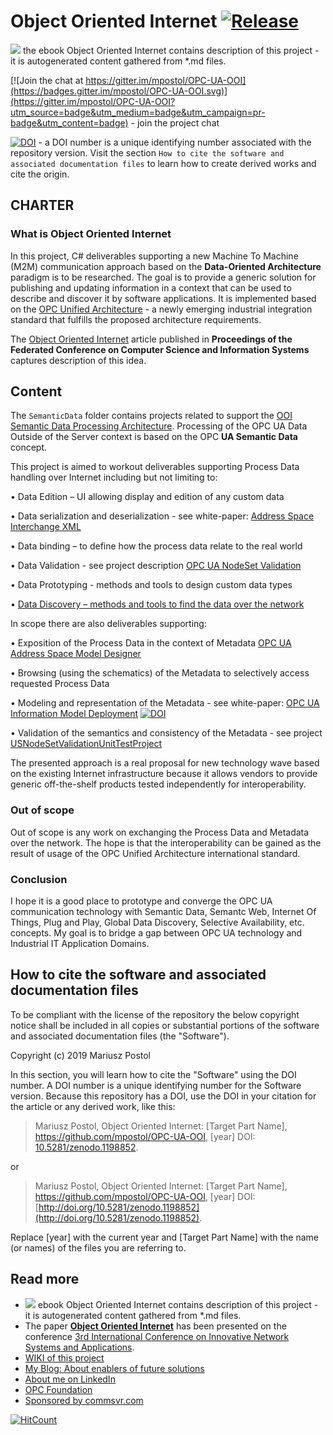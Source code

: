 # Object Oriented Internet [![Release](https://img.shields.io/github/release/mpostol/OPC-UA-OOI.svg?style=popout)](https://github.com/mpostol/OPC-UA-OOI/releases/tag/4.0.1)

[![](https://img.shields.io/badge/OOI-read_on_Gitbook-brightgreen.svg)](https://commsvr.gitbook.io/ooi) the ebook Object Oriented Internet contains description of this project - it is autogenerated content gathered from *.md files.

[![Join the chat at https://gitter.im/mpostol/OPC-UA-OOI](https://badges.gitter.im/mpostol/OPC-UA-OOI.svg)](https://gitter.im/mpostol/OPC-UA-OOI?utm_source=badge&utm_medium=badge&utm_campaign=pr-badge&utm_content=badge) - join the project chat

[![DOI](https://zenodo.org/badge/33917970.svg)](https://zenodo.org/badge/latestdoi/33917970) - a DOI number is a unique identifying number associated with the repository version. Visit the section `How to cite the software and associated documentation files` to learn how to create derived works and cite the origin.


## CHARTER

### What is Object Oriented Internet

In this project, C\# deliverables supporting a new Machine To Machine \(M2M\) communication approach based on the **Data-Oriented Architecture** paradigm is to be researched. The goal is to provide a generic solution for publishing and updating information in a context that can be used to describe and discover it by software applications. It is implemented based on the [OPC Unified Architecture](http://goo.gl/y4EHUn) - a newly emerging industrial integration standard that fulfills the proposed architecture requirements.

The [Object Oriented Internet](https://fedcsis.org/proceedings/2015/pliks/160.pdf) article published in **Proceedings of the Federated Conference on Computer Science and Information Systems** captures description of this idea.

## Content

The `SemanticData` folder contains projects related to support the [OOI Semantic Data Processing Architecture](./SemanticData/README.MD). Processing of the OPC UA Data Outside of the Server context is based on the OPC **UA Semantic Data** concept.

This project is aimed to workout deliverables supporting Process Data handling over Internet including but not limiting to:

• Data Edition – UI allowing display and edition of any custom data

• Data serialization and deserialization - see white-paper: [Address Space Interchange XML](http://www.commsvr.com/InternetDSL/commserver/P_DowloadCenter/P_Publications/P-150101E-AddressSpaceInterchangeXML.pdf)

• Data binding – to define how the process data relate to the real world

• Data Validation - see project description [OPC UA NodeSet Validation](./SemanticData/UANodeSetValidation/README.MD)

• Data Prototyping - methods and tools to design custom data types

• [Data Discovery – methods and tools to find the data over the network](./DataDiscovery/README.MD)

In scope there are also deliverables supporting:

• Exposition of the Process Data in the context of Metadata [OPC UA Address Space Model Designer](http://www.commsvr.com/Products/OPCUA/UAModelDesigner.aspx)

• Browsing \(using the schematics\) of the Metadata to selectively access requested Process Data

• Modeling and representation of the Metadata - see white-paper: [OPC UA Information Model Deployment](http://www.commsvr.com/InternetDSL/commserver/P_DowloadCenter/P_Publications/20140301E_DeploymentInformationModel.pdf) [![DOI](https://zenodo.org/badge/DOI/10.5281/zenodo.2586616.svg)](https://doi.org/10.5281/zenodo.2586616)

• Validation of the semantics and consistency of the Metadata - see project [USNodeSetValidationUnitTestProject](./SemanticData/UANodeSetValidation/README.MD)

The presented approach is a real proposal for new technology wave based on the existing Internet infrastructure because it allows vendors to provide generic off-the-shelf products tested independently for interoperability.

### Out of scope

Out of scope is any work on exchanging the Process Data and Metadata over the network. The hope is that the interoperability can be gained as the result of usage of the OPC Unified Architecture international standard.

### Conclusion

I hope it is a good place to prototype and converge the OPC UA communication technology with Semantic Data, Semantc Web, Internet Of Things, Plug and Play, Global Data Discovery, Selective Availability, etc. concepts. My goal is to bridge a gap between OPC UA technology and Industrial IT Application Domains.

## How to cite the software and associated documentation files

To be compliant with the license of the repository the below copyright notice shall be included in all copies or substantial portions of the software and associated documentation files (the "Software").

Copyright (c) 2019 Mariusz Postol

In this section, you will learn how to cite the "Software" using the DOI number. A DOI number is a unique identifying number for the Software version. Because this repository has a DOI, use the DOI in your citation for the article or any derived work, like this:

> Mariusz Postol, Object Oriented Internet: [Target Part Name], https://github.com/mpostol/OPC-UA-OOI, [year]
DOI: [10.5281/zenodo.1198852](http://doi.org/10.5281/zenodo.1198852). 

or

> Mariusz Postol, Object Oriented Internet: [Target Part Name], https://github.com/mpostol/OPC-UA-OOI, [year]
DOI: [http://doi.org/10.5281/zenodo.1198852](http://doi.org/10.5281/zenodo.1198852). 

Replace [year] with the current year and [Target Part Name] with the name (or names) of the files you are referring to.

## Read more

- [![](https://img.shields.io/badge/Gitbook-Release-brightgreen.svg)](https://commsvr.gitbook.io/ooi) ebook Object Oriented Internet contains description of this project - it is autogenerated content gathered from *.md files.
- The paper [**Object Oriented Internet**](https://fedcsis.org/proceedings/2015/pliks/160.pdf) has been presented on the conference [3rd International Conference on Innovative Network Systems and Applications](https://fedcsis.org/2015/inetsapp).
- [WIKI of this project](https://github.com/mpostol/OPC-UA-OOI/wiki)
- [My Blog: About enablers of future solutions](http://wwww.mpostol.wordpress.com/)
- [About me on LinkedIn](https://pl.linkedin.com/in/mpostol)
- [OPC Foundation](https://opcfoundation.org/)
- [Sponsored by commsvr.com](http://www.commsvr.com/)

[![HitCount](http://hits.dwyl.io/mpostol/mpostol/OPC-UA-OOI.svg)](http://hits.dwyl.io/mpostol/mpostol/OPC-UA-OOI)
